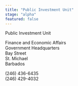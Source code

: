 ```yaml
---
title: "Public Investment Unit"
stage: "alpha"
featured: false
---
```


Public Investment Unit

Finance and Economic Affairs  
Government Headquarters   
Bay Street   
St. Michael  
Barbados

(246) 436-6435   
(246) 429-4032